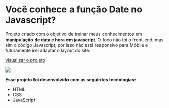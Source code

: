 # Você conhece a função Date no Javascript?


Projeto criado com o objetivo de treinar meus conhecimentos em **manipulação de data e hora em javascript**.
O foco não foi o front-end, mas sim o código Javascript, por isso não está responsivo para Móbile e futuramente irei adaptar o layout do site.

[visualizar o projeto](https://fernandosilvajesus.github.io/Cronometro-em-JavaScript/)


<img src="https://i.ibb.co/3rxrqNH/screencapture-fernandosilvajesus-github-io-Cronometro-em-Java-Script-2022-06-27-22-11-40.png">


**Esse projeto foi desenvolvido com as seguintes tecnologias:**
* HTML
* CSS
* JavaScript
